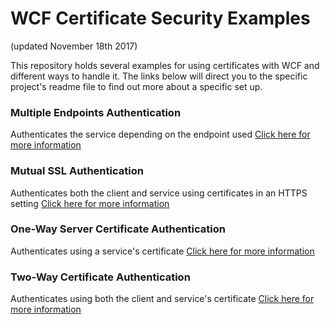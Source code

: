 # WCF Certificate Security Examples
(updated November 18th 2017)

This repository holds several examples for using certificates with WCF and different ways to handle it. The links below will direct you to the specific project's readme file to find out more about a specific set up.

### Multiple Endpoints Authentication
Authenticates the service depending on the endpoint used
[Click here for more information](https://github.com/mohammedinoue/WcfCertificateSecurityExamples/blob/master/MultipleEndpointAuthentication/README.md)

### Mutual SSL Authentication
Authenticates both the client and service using certificates in an HTTPS setting
[Click here for more information](https://github.com/mohammedinoue/WcfCertificateSecurityExamples/blob/master/MutualSSLSelfHostedAuthentication/README.md)

### One-Way Server Certificate Authentication
Authenticates using a service's certificate
[Click here for more information](https://github.com/mohammedinoue/WcfCertificateSecurityExamples/blob/master/OneWayServerAuthentication/README.md)

### Two-Way Certificate Authentication
Authenticates using both the client and service's certificate 
[Click here for more information](https://github.com/mohammedinoue/WcfCertificateSecurityExamples/blob/master/TwoWayAuthentication/README.md)

